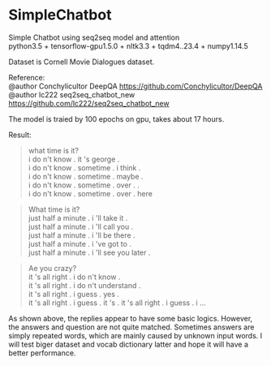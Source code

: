 # SimpleChatbot
Simple Chatbot using seq2seq model and attention   
python3.5 + tensorflow-gpu1.5.0 + nltk3.3 + tqdm4..23.4 + numpy1.14.5  

Dataset is Cornell Movie Dialogues dataset.

Reference:  
@author Conchylicultor DeepQA https://github.com/Conchylicultor/DeepQA
@author lc222 seq2seq_chatbot_new https://github.com/lc222/seq2seq_chatbot_new

The model is traied by 100 epochs on gpu, takes about 17 hours.  

Result:  
>what time is it?  
i do n't know . it 's george .  
i do n't know . sometime . i think .  
i do n't know . sometime . maybe .  
i do n't know . sometime . over . .  
i do n't know . sometime . over . here  

>What time is it?  
just half a minute . i 'll take it .  
just half a minute . i 'll call you .  
just half a minute . i 'll be there .  
just half a minute . i 've got to .  
just half a minute . i 'll see you later .  

>Ae you crazy?  
it 's all right . i do n't know .  
it 's all right . i do n't understand .  
it 's all right . i guess . yes .  
it 's all right . i guess . it 's .
it 's all right . i guess . i ...

As shown above, the replies appear to have some basic logics. However, the answers and question are not quite matched. Sometimes answers are simply repeated words, which are mainly caused by unknown input words. I will test biger dataset and vocab dictionary latter and hope it will have a better performance. 
